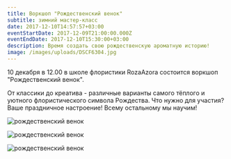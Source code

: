 ```yaml
---
title: Воркшоп "Рождественский венок"
subtitle: зимний мастер-класс
date: 2017-12-10T14:57:57+03:00
eventStartDate: 2017-12-09T21:00:00.000Z
eventEndDate: 2017-12-10T15:30:00+03:00
description: Время создать свою рождественскую ароматную историю!
image: /images/uploads/DSCF6304.jpg
---
```

10 декабря в 12.00 в школе флористики RozaAzora состоится воркшоп "Рождественский венок". 

От классики до креатива - различные варианты самого тёплого и уютного флористического символа Рождества.  Что нужно для участия? Ваше праздничное настроение! Всему остальному мы научим!

![рождественский венок](/images/uploads/DSCF6304.jpg)

![рождественский венок](/images/uploads/DSCF6292.jpg)

![рождественский венок](/images/uploads/DSCF6324.jpg)



